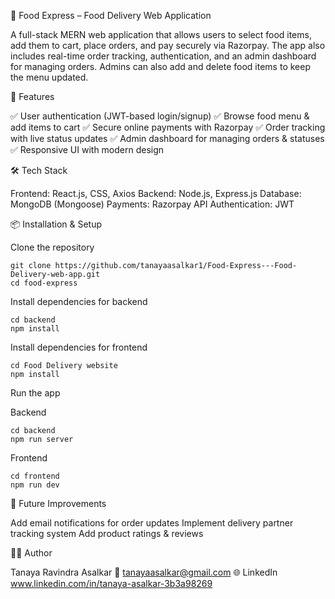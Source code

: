 🍔 Food Express – Food Delivery Web Application

A full-stack MERN web application that allows users to select food items, add them to cart, place orders, and pay securely via Razorpay. The app also includes real-time order tracking, authentication, and an admin dashboard for managing orders. Admins can also add and delete food items to keep the menu updated.

🚀 Features

✅ User authentication (JWT-based login/signup)
✅ Browse food menu & add items to cart
✅ Secure online payments with Razorpay
✅ Order tracking with live status updates
✅ Admin dashboard for managing orders & statuses
✅ Responsive UI with modern design

🛠️ Tech Stack

Frontend: React.js, CSS, Axios
Backend: Node.js, Express.js
Database: MongoDB (Mongoose)
Payments: Razorpay API
Authentication: JWT

📦 Installation & Setup

Clone the repository
```
git clone https://github.com/tanayaasalkar1/Food-Express---Food-Delivery-web-app.git
cd food-express
```

Install dependencies for backend
```
cd backend
npm install
```

Install dependencies for frontend
```
cd Food Delivery website
npm install
```

Run the app

Backend
```
cd backend
npm run server
```


Frontend
```
cd frontend
npm run dev
```

📖 Future Improvements

Add email notifications for order updates
Implement delivery partner tracking system
Add product ratings & reviews

👩‍💻 Author

Tanaya Ravindra Asalkar
📧 tanayaasalkar@gmail.com
🌐 LinkedIn www.linkedin.com/in/tanaya-asalkar-3b3a98269